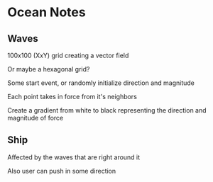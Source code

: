 # Ocean Notes

## Waves

100x100 (XxY) grid creating a vector field

Or maybe a hexagonal grid?

Some start event, or randomly initialize direction and magnitude

Each point takes in force from it's neighbors

Create a gradient from white to black representing the direction and magnitude of force

## Ship

Affected by the waves that are right around it

Also user can push in some direction

